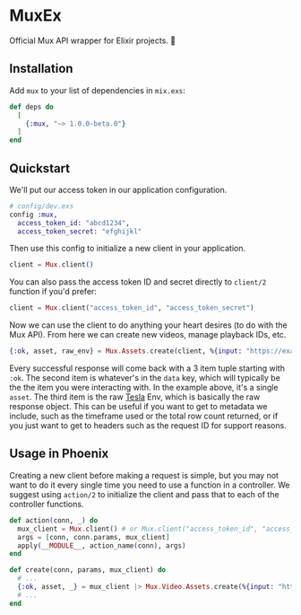 # MuxEx

Official Mux API wrapper for Elixir projects. 🙌

## Installation

Add `mux` to your list of dependencies in `mix.exs`:

```elixir
def deps do
  [
    {:mux, "~> 1.0.0-beta.0"}
  ]
end
```

## Quickstart

We'll put our access token in our application configuration.

```elixir
# config/dev.exs
config :mux,
  access_token_id: "abcd1234",
  access_token_secret: "efghijkl"
```

Then use this config to initialize a new client in your application.

```elixir
client = Mux.client()
```

You can also pass the access token ID and secret directly to `client/2` function if you'd prefer:

```elixir
client = Mux.client("access_token_id", "access_token_secret")
```

Now we can use the client to do anything your heart desires (to do with the Mux API). From here we can
create new videos, manage playback IDs, etc.

```elixir
{:ok, asset, raw_env} = Mux.Assets.create(client, %{input: "https://example.com/video.mp4"});
```

Every successful response will come back with a 3 item tuple starting with `:ok`. The second item
is whatever's in the `data` key, which will typically be the the item you were interacting with. In
the example above, it's a single `asset`. The third item is the raw [Tesla](https://github.com/teamon/tesla)
Env, which is basically the raw response object. This can be useful if you want to get to metadata we
include, such as the timeframe used or the total row count returned, or if you just want to get to
headers such as the request ID for support reasons.

## Usage in Phoenix

Creating a new client before making a request is simple, but you may not want to do it every
single time you need to use a function in a controller. We suggest using `action/2` to initialize
the client and pass that to each of the controller functions.

```elixir
def action(conn, _) do
  mux_client = Mux.client() # or Mux.client("access_token_id", "access_token_secret")
  args = [conn, conn.params, mux_client]
  apply(__MODULE__, action_name(conn), args)
end

def create(conn, params, mux_client) do
  # ...
  {:ok, asset, _} = mux_client |> Mux.Video.Assets.create(%{input: "http://example.com/input.mp4"})
  # ...
end
```
